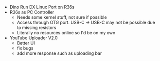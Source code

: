 
- Dino Run DX Linux Port on R36s
- R36s as PC Controller
	- Needs some kernel stuff, not sure if possible
	- Access through OTG port. USB-C -> USB-C may not be possible due to missing resistors
	- Literally no resources online so I'd be on my own
- YouTube Uploader V2.0
	- Better UI
	- fix bugs
	- add more response such as uploading bar